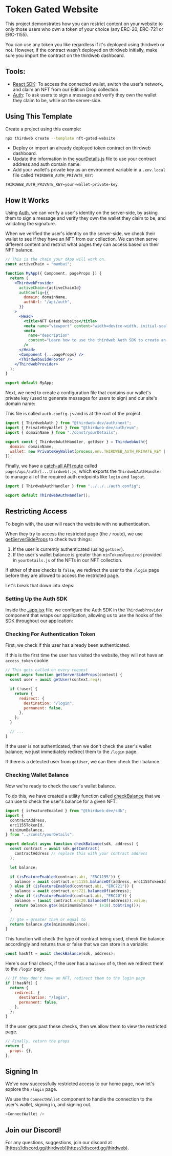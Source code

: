# Token Gated Website

This project demonstrates how you can restrict content on your website to only those users who own a token of your choice (any ERC-20, ERC-721 or ERC-1155).

You can use any token you like regardless if it's deployed using thirdweb or not. However, if the contract wasn't deployed on thirdweb initially, make sure you import the contract on the thirdweb dashboard.

## Tools:

- [React SDK](https://portal.thirdweb.com/react): To access the connected wallet, switch the user's network, and claim an NFT from our Edition Drop collection.
- [Auth](https://portal.thirdweb.com/auth): To ask users to sign a message and verify they own the wallet they claim to be, while on the server-side.

## Using This Template

Create a project using this example:

```bash
npx thirdweb create --template nft-gated-website
```

- Deploy or import an already deployed token contract on thirdweb dashboard.
- Update the information in the [yourDetails.js](./const/yourDetails.js) file to use your contract address and auth domain name.
- Add your wallet's private key as an environment variable in a `.env.local` file called `THIRDWEB_AUTH_PRIVATE_KEY`:

```text title=".env.local"
THIRDWEB_AUTH_PRIVATE_KEY=your-wallet-private-key
```

## How It Works

Using [Auth](https://portal.thirdweb.com/auth), we can verify a user's identity on the server-side, by asking them to sign a message and verify they own the wallet they claim to be, and validating the signature.

When we verified the user's identity on the server-side, we check their wallet to see if they have an NFT from our collection. We can then serve different content and restrict what pages they can access based on their NFT balance.

```jsx
// This is the chain your dApp will work on.
const activeChain = "mumbai";

function MyApp({ Component, pageProps }) {
  return (
    <ThirdwebProvider
      activeChain={activeChainId}
      authConfig={{
        domain: domainName,
        authUrl: "/api/auth",
      }}
    >
      <Head>
        <title>NFT Gated Website</title>
        <meta name="viewport" content="width=device-width, initial-scale=1.0" />
        <meta
          name="description"
          content="Learn how to use the thirdweb Auth SDK to create an NFT Gated Website"
        />
      </Head>
      <Component {...pageProps} />
      <ThirdwebGuideFooter />
    </ThirdwebProvider>
  );
}

export default MyApp;
```

Next, we need to create a configuration file that contains our wallet's private key (used to generate messages for users to sign) and our site's domain name:

This file is called `auth.config.js` and is at the root of the project.

```jsx
import { ThirdwebAuth } from "@thirdweb-dev/auth/next";
import { PrivateKeyWallet } from "@thirdweb-dev/auth/evm";
import { domainName } from "./const/yourDetails";

export const { ThirdwebAuthHandler, getUser } = ThirdwebAuth({
  domain: domainName,
  wallet: new PrivateKeyWallet(process.env.THIRDWEB_AUTH_PRIVATE_KEY || ""),
});
```

Finally, we have a [catch-all API route](https://nextjs.org/docs/api-routes/dynamic-api-routes#catch-all-api-routes) called `pages/api/auth/[...thirdweb].js`, which exports the `ThirdwebAuthHandler` to manage all of the required auth endpoints like `login` and `logout`.

```jsx
import { ThirdwebAuthHandler } from "../../../auth.config";

export default ThirdwebAuthHandler();
```

## Restricting Access

To begin with, the user will reach the website with no authentication.

When they try to access the restricted page (the `/` route), we use [getServerSideProps](https://nextjs.org/docs/basic-features/data-fetching/get-server-side-props) to check two things:

1. If the user is currently authenticated (using `getUser`).
2. If the user's wallet balance is greater than `minTokensRequired` provided in `yourDetails.js` of the NFTs in our NFT collection.

If either of these checks is `false`, we redirect the user to the `/login` page before they are allowed to access the restricted page.

Let's break that down into steps:

### Setting Up the Auth SDK

Inside the [\_app.jsx](./pages/_app.jsx) file, we configure the Auth SDK in the `ThirdwebProvider` component that wraps our application, allowing us to use the hooks of the SDK throughout our application:

### Checking For Authentication Token

First, we check if this user has already been authenticated.

If this is the first time the user has visited the website, they will not have an `access_token` cookie.

```js
// This gets called on every request
export async function getServerSideProps(context) {
  const user = await getUser(context.req);

  if (!user) {
    return {
      redirect: {
        destination: "/login",
        permanent: false,
      },
    };
  }

  // ...
}
```

If the user is not authenticated, then we don't check the user's wallet balance; we just immediately redirect them to the `/login` page.

If there _is_ a detected user from `getUser`, we can then check their balance.

### Checking Wallet Balance

Now we're ready to check the user's wallet balance.

To do this, we have created a utility function called [checkBalance](./util/checkBalance.js) that we can use to check the user's balance for a given NFT.

```js
import { isFeatureEnabled } from "@thirdweb-dev/sdk";
import {
  contractAddress,
  erc1155TokenId,
  minimumBalance,
} from "../const/yourDetails";

export default async function checkBalance(sdk, address) {
  const contract = await sdk.getContract(
    contractAddress // replace this with your contract address
  );

  let balance;

  if (isFeatureEnabled(contract.abi, "ERC1155")) {
    balance = await contract.erc1155.balanceOf(address, erc1155TokenId);
  } else if (isFeatureEnabled(contract.abi, "ERC721")) {
    balance = await contract.erc721.balanceOf(address);
  } else if (isFeatureEnabled(contract.abi, "ERC20")) {
    balance = (await contract.erc20.balanceOf(address)).value;
    return balance.gte((minimumBalance * 1e18).toString());
  }

  // gte = greater than or equal to
  return balance.gte(minimumBalance);
}
```

This function will check the type of contract being used, check the balance accordingly and returns true or false that we can store in a variable:

```js
const hasNft = await checkBalance(sdk, address);
```

Here's our final check, if the user has a `balance` of `0`, then we redirect them to the `/login` page.

```js
// If they don't have an NFT, redirect them to the login page
if (!hasNft) {
  return {
    redirect: {
      destination: "/login",
      permanent: false,
    },
  };
}
```

If the user gets past these checks, then we allow them to view the restricted page.

```js
// Finally, return the props
return {
  props: {},
};
```

## Signing In

We've now successfully restricted access to our home page, now let's explore the `/login` page.

We use the `ConnectWallet` component to handle the connection to the user's wallet, signing in, and signing out.

```js
<ConnectWallet />
```

## Join our Discord!

For any questions, suggestions, join our discord at [https://discord.gg/thirdweb](https://discord.gg/thirdweb).
